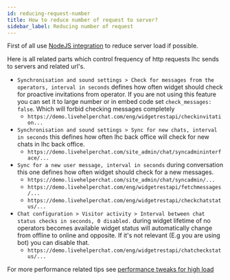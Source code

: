 ```yaml
---
id: reducing-request-number
title: How to reduce number of request to server?
sidebar_label: Reducing number of request
---
```


First of all use [NodeJS integration](https://github.com/LiveHelperChat/NodeJS-Helper) to reduce server load if possible.

Here is all related parts which control frequency of http requests lhc sends to servers and related url's.

* `Synchronisation and sound settings > Check for messages from the operators, interval in seconds` defines how often widget should check for proactive invitations from operator. If you are not using this feature you can set it to large number or in embed code set `check_messages: false`. Which will forbid checking messages completely
  * `https://demo.livehelperchat.com/eng/widgetrestapi/checkinvitation...`
* `Synchronisation and sound settings > Sync for new chats, interval in seconds` this defines how often lhc back office will check for new chats in lhc back office.
  * `https://demo.livehelperchat.com/site_admin/chat/syncadmininterface/...`
* `Sync for a new user message, interval in seconds` during conversation this one defines how often widget should check for a new messages.
  * `https://demo.livehelperchat.com/site_admin/chat/syncadmin/...`
  * `https://demo.livehelperchat.com/eng/widgetrestapi/fetchmessages/...`
  * `https://demo.livehelperchat.com/eng/widgetrestapi/checkchatstatus/...`
* `Chat configuration > Visitor activity > Interval between chat status checks in seconds, 0 disabled.` during widget lifetime of no operators becomes available widget status will automatically change from offline to online and opposite. If it's not relevant (E.g you are using bot) you can disable that.
  * `https://demo.livehelperchat.com/eng/widgetrestapi/chatcheckstatus/...`

For more performance related tips see [performance tweaks for high load](../performance.md)